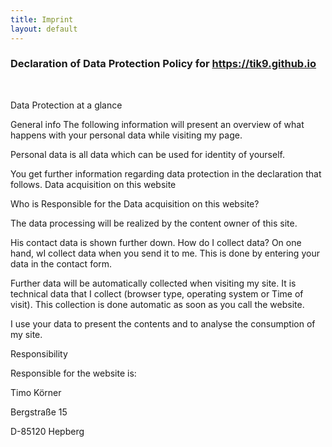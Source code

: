 ```yaml
---
title: Imprint
layout: default
---
```



### Declaration of Data Protection Policy for https://tik9.github.io
<br>

Data Protection at a glance

General info
The following information will present an overview of what happens with your personal data while visiting my
page.

Personal data is all data which can be used for identity of yourself.

You get further information regarding data protection in the declaration that follows.
Data acquisition on this website

Who is Responsible for the Data acquisition on this website?

The data processing will be realized by the content owner of this site.

His contact data is shown further down.
How do I collect data? 
On one hand, wI collect data when you send it to me.
This is done by entering your data in the contact form.


Further data will be automatically collected when visiting my site.
It is technical data that I collect (browser type, operating system or Time of visit).
This collection is done automatic as soon as you call the website.

I use your data to present the contents and to analyse the consumption of my site. 

Responsibility

Responsible for the website is:

Timo K&ouml;rner

Bergstraße 15

D-85120 Hepberg
